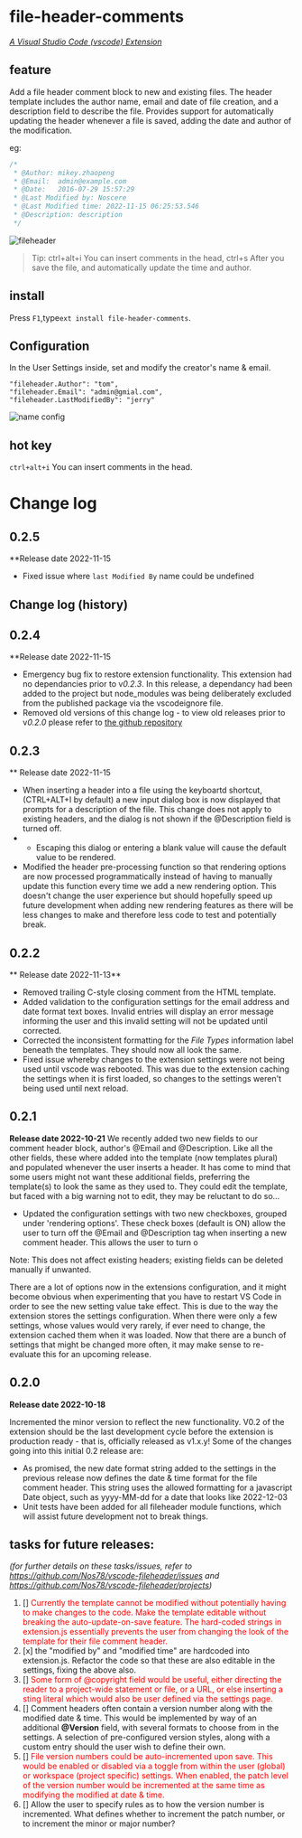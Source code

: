 # file-header-comments
[*A Visual Studio Code (vscode) Extension*](https://marketplace.visualstudio.com/vscode)

## feature

Add a file header comment block to new and existing files. The header template includes the author name, email and date of file creation, and a description field to describe the file. Provides support for automatically updating the header whenever a file is saved, adding the date and author of the modification.

eg:

```c
/*
 * @Author: mikey.zhaopeng
 * @Email:  admin@example.com
 * @Date:   2016-07-29 15:57:29
 * @Last Modified by: Noscere
 * @Last Modified time: 2022-11-15 06:25:53.546
 * @Description: description
 */
```

![fileheader](https://github.com/zhaopengme/vscode-fileheader/raw/master/fileheader.gif)

> Tip: ctrl+alt+i You can insert comments in the head, ctrl+s After you save the file, and automatically update the time and author.

## install

Press `F1`,type`ext install file-header-comments`.

## Configuration

In the User Settings inside, set and modify the creator's name & email.

```
"fileheader.Author": "tom",
"fileheader.Email": "admin@gmial.com",
"fileheader.LastModifiedBy": "jerry"
```

![name config](https://github.com/zhaopengme/vscode-fileheader/raw/master/name.jpg)

## hot key

`ctrl+alt+i` You can insert comments in the head.


# Change log


## 0.2.5
**Release date 2022-11-15

* Fixed issue where `last Modified By` name could be undefined


## Change log (history)

## 0.2.4
**Release date 2022-11-15

* Emergency bug fix to restore extension functionality. This extension had no dependancies prior to v*0.2.3*. In this release, a dependancy had been added to the project but node_modules was being deliberately excluded from the published package via the vscodeignore file.
* Removed old versions of this change log - to view old releases prior to v*0.2.0* please refer to [the github repository](https://github.com/Nos78/file-header-comments/releases)

## 0.2.3
** Release date 2022-11-15
* When inserting a header into a file using the keyboartd shortcut, (CTRL+ALT+I by default) a new input dialog box is now displayed that prompts for a description of the file. This change does not apply to existing headers, and the dialog is not shown if the @Description field is turned off.
* * Escaping this dialog or entering a blank value will cause the default value to be rendered.
* Modified the header pre-processing function so that rendering options are now processed programmatically instead of having to manually update this function every time we add a new rendering option. This doesn't change the user experience but should hopefully speed up future development when adding new rendering features as there will be less changes to make and therefore less code to test and potentially break.

## 0.2.2
** Release date 2022-11-13**
* Removed trailing C-style closing comment from the HTML template.
* Added validation to the configuration settings for the email address and date format text boxes. Invalid entries will display an error message informing the user and this invalid setting will not be updated until corrected.
* Corrected the inconsistent formatting for the *File Types* information label beneath the templates. They should now all look the same.
* Fixed issue whereby changes to the extension settings were not being used until vscode was rebooted. This was due to the extension caching the settings when it is first loaded, so changes to the settings weren't being used until next reload.

## 0.2.1
**Release date 2022-10-21**
We recently added two new fields to our comment header block, author's @Email and @Description. Like all the other fields, these where added into the template (now templates plural) and populated whenever the user inserts a header. It has come to mind that some users might not want these additional fields, preferring the template(s) to look the same as they used to. They could edit the template, but faced with a big warning not to edit, they may be reluctant to do so...

* Updated the configuration settings with two new checkboxes, grouped under 'rendering options'. These check boxes (default is ON) allow the user to turn off the @Email and @Description tag when inserting a new comment header. This allows the user to turn o

Note: This does not affect existing headers; existing fields can be deleted manually if unwanted.

There are a lot of options now in the extensions configuration, and it might become obvious when experimenting that you have to restart VS Code in order to see the new setting value take effect. This is due to the way the extension stores the settings configuration. When there were only a few settings, whose values would very rarely, if ever need to change, the extension cached them when it was loaded. Now that there are a bunch of settings that might be changed more often, it may make sense to re-evaluate this for an upcoming release.

## 0.2.0
**Release date 2022-10-18**

Incremented the minor version to reflect the new functionality. V0.2 of the extension should be the last development cycle before the extension is production ready - that is, officially released as v1.x.y! Some of the changes going into this initial 0.2 release are:
* As promised, the new date format string added to the settings in the previous release now defines the date & time format for the file comment header. This string uses the allowed formatting for a javascript Date object, such as yyyy-MM-dd for a date that looks like 2022-12-03
* Unit tests have been added for all fileheader module functions, which will assist future development not to break things.



## tasks for future releases:
*(for further details on these tasks/issues, refer to https://github.com/Nos78/vscode-fileheader/issues and https://github.com/Nos78/vscode-fileheader/projects)*

 1. [] <span style="color: red;">Currently the template cannot be modified without potentially having to make changes to the code. Make the template editable without breaking the auto-update-on-save feature. The hard-coded strings in extension.js essentially prevents the user from changing the look of the template for their file comment header.</span>
 2. [x] the "modified by" and "modified time" are hardcoded into extension.js. Refactor the code so that these are also editable in the settings, fixing the above also.
 3. [] <span style="color: red;">Some form of @copyright field would be useful, either directing the reader to a project-wide statement or file, or a URL, or else inserting a sting literal which would also be user defined via the settings page.</span>
 4. [] Comment headers often contain a version number along with the modified date & time. This would be implemented by way of an additional **@Version** field, with several formats to choose from in the settings. A selection of pre-configured version styles, along with a custom entry should the user wish to define their own.
 5. [] <span style="color: red;">File version numbers could be auto-incremented upon save. This would be enabled or disabled via a toggle from within the user (global) or workspace (project specific) settings. When enabled, the patch level of the version number would be incremented at the same time as modifying the modified at date & time.</span>
 6. [] Allow the user to specify rules as to how the version number is incremented. What defines whether to increment the patch number, or to increment the minor or major number?
